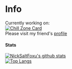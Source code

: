 # Info

Currently working on:<br/>
[![Chill Zone Card](https://github-readme-stats.vercel.app/api/pin/?username=BlueBerrySans365&repo=chill-zone-DRPC&show_icons=true)](https://github.com/BlueBerrySans365/chill-zone-DRPC&theme=tokyonight)<br/>
Please visit my friend's [profile](https://github.com/Hatsune-Mikun)

#### Stats

[![NickSaltFoxu's github stats](https://github-readme-stats.vercel.app/api?username=BlueBerrySans365&show_icons=true&theme=tokyonight&custom_title=NickSaltFoxu)](https://github.com/BlueBerrySans365)<br/>
[![Top Langs](https://github-readme-stats.vercel.app/api/top-langs/?username=BlueBerrySans365&theme=tokyonight)](https://github.com/BlueBerrySans365)


<!--![offline](assets/images/IMG_20200929_100440.jpg)-->
<!--
**BlueBerrySans365/BlueBerrySans365** is a ✨ _special_ ✨ repository because its `README.md` (this file1 appears on your GitHub profile.

Here are some ideas to get you started:

- 🔭 I’m currently working on ...
- 🌱 I’m currently learning ...
- 👯 I’m looking to collaborate on ...
- 🤔 I’m looking for help with ...
- 💬 Ask me about ...
- 📫 How to reach me: ...
- 😄 Pronouns: ...
- ⚡ Fun fact: ...
-->


